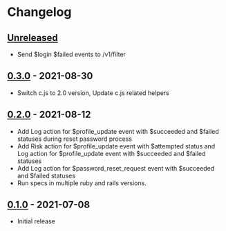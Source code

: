 # Changelog

## [Unreleased][main]
-  Send $login $failed events to /v1/filter

## [0.3.0] - 2021-08-30

- Switch c.js to 2.0 version, Update c.js related helpers

## [0.2.0] - 2021-08-12

- Add Log action for $profile_update event with $succeeded and $failed statuses during reset password process
- Add Risk action for $profile_update event with $attempted status and Log action for $profile_update event with $succeeded and $failed statuses
- Add Log action for $password_reset_request event with $succeeded and $failed statuses
- Run specs in multiple ruby and rails versions.

## [0.1.0] - 2021-07-08

- Initial release

[main]: https://github.com/castle/castle_devise/compare/v0.3.0...HEAD
[0.3.0]: https://github.com/castle/castle_devise/compare/v0.2.0...v0.3.0
[0.2.0]: https://github.com/castle/castle_devise/compare/v0.1.0...v0.2.0
[0.1.0]: https://github.com/castle/castle_devise/releases/tag/v0.1.0
